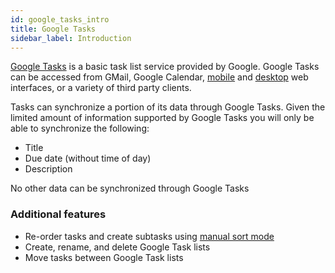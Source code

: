 ```yaml
---
id: google_tasks_intro
title: Google Tasks
sidebar_label: Introduction
---
```


[Google Tasks](https://support.google.com/calendar/answer/106237) is a basic task list service provided by Google. Google Tasks can be accessed from GMail, Google Calendar, [mobile](https://www.gmail.com/tasks) and [desktop](https://mail.google.com/tasks/canvas) web interfaces, or a variety of third party clients.

Tasks can synchronize a portion of its data through Google Tasks. Given the limited amount of information supported by Google Tasks you will only be able to synchronize the following:

* Title
* Due date (without time of day)
* Description

No other data can be synchronized through Google Tasks

### Additional features

* Re-order tasks and create subtasks using [manual sort mode](manual_sort_mode.md)
* Create, rename, and delete Google Task lists
* Move tasks between Google Task lists
